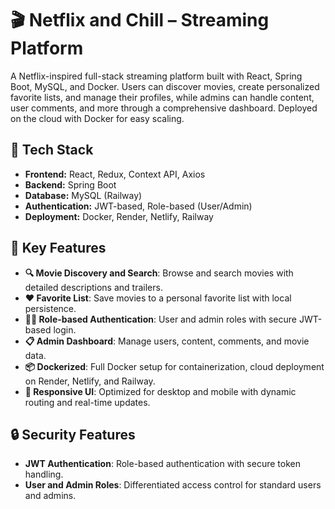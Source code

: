 # 🎬 Netflix and Chill – Streaming Platform

A Netflix-inspired full-stack streaming platform built with React, Spring Boot, MySQL, and Docker. Users can discover movies, create personalized favorite lists, and manage their profiles, while admins can handle content, user comments, and more through a comprehensive dashboard. Deployed on the cloud with Docker for easy scaling.

## 🚀 Tech Stack

- **Frontend:** React, Redux, Context API, Axios
- **Backend:** Spring Boot
- **Database:** MySQL (Railway)
- **Authentication:** JWT-based, Role-based (User/Admin)
- **Deployment:** Docker, Render, Netlify, Railway

## 🌟 Key Features

- **🔍 Movie Discovery and Search**: Browse and search movies with detailed descriptions and trailers.
- **❤️ Favorite List**: Save movies to a personal favorite list with local persistence.
- **🧑‍💻 Role-based Authentication**: User and admin roles with secure JWT-based login.
- **📋 Admin Dashboard**: Manage users, content, comments, and movie data.
- **📦 Dockerized**: Full Docker setup for containerization, cloud deployment on Render, Netlify, and Railway.
- **📱 Responsive UI**: Optimized for desktop and mobile with dynamic routing and real-time updates.

## 🔒 Security Features

- **JWT Authentication**: Role-based authentication with secure token handling.
- **User and Admin Roles**: Differentiated access control for standard users and admins.